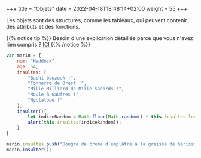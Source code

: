 +++
title = "Objets"
date =  2022-04-18T18:48:14+02:00
weight = 55
+++

Les objets sont des structures, comme les tableaux, qui peuvent contenir des attributs et des fonctions.

{{% notice tip %}}
Besoin d'une explication détaillée parce que vous n'avez rien compris ?
<a href="https://openclassrooms.com/fr/courses/6175841-apprenez-a-programmer-avec-javascript/6278564-definissez-des-objets-et-leurs-attributs-avec-des-classes" target="_blank">ICI</a>
{{% /notice %}}

```js
var marin = {
    nom: "Haddock",
    age: 54,
    insultes: [
        "Bachi-bouzouk !",
        "Tonnerre de Brest !",
        "Mille Milliard de Mille Sabords !",
        "Moule à Gaufres !", 
        "Nyctalope !"
    ],
    insulter(){
        let indiceRandom = Math.floor(Math.random() * this.insultes.length);
        alert(this.insultes[indiceRandom]);
    }
}

marin.insultes.push("Bougre de crème d’emplâtre à la graisse de hérisson !");
marin.insulter();
```
